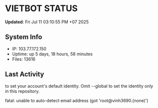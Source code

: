 # VIETBOT STATUS
**Updated**: Fri Jul 11 03:10:55 PM +07 2025

## System Info
- IP: 103.77.172.150
- Uptime: up 5 days, 18 hours, 58 minutes
- Files: 13616

## Last Activity

to set your account's default identity.
Omit --global to set the identity only in this repository.

fatal: unable to auto-detect email address (got 'root@vinh3690.(none)')
